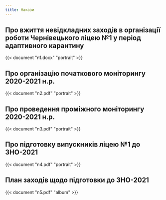 ```yaml
---
title: Накази
---
```


## Про вжиття невідкладних заходів в організації роботи Чернівецького ліцею №1 у період адаптивного карантину

{{< document "n1.docx" "portrait" >}}

## Про організацію початкового моніторингу 2020-2021 н.р.

{{< document "n2.pdf" "portrait" >}}

## Про проведення проміжного моніторингу 2020-2021 н.р.

{{< document "n3.pdf" "portrait" >}}

## Про підготовку випускників ліцею №1 до ЗНО-2021

{{< document "n4.pdf" "portrait" >}}

## План заходів щодо підготовки до ЗНО-2021

{{< document "n5.pdf" "album" >}}
